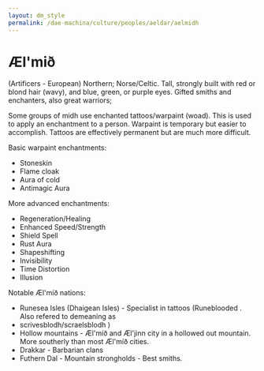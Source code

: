 ```yaml
---
layout: dm_style
permalink: /dae-machina/culture/peoples/aeldar/aelmidh
---
```


# Æl'mið 

(Artificers - European)
Northern; Norse/Celtic. Tall, strongly built with red or blond hair (wavy),
and blue, green, or purple eyes. Gifted smiths and enchanters, also
great warriors; 

Some groups of midh use enchanted tattoos/warpaint (woad). This is used
to apply an enchantment to a person. Warpaint is temporary but easier
to accomplish. Tattoos are effectively permanent but are much more
difficult.

Basic warpaint enchantments:

  * Stoneskin
  * Flame cloak
  * Aura of cold
  * Antimagic Aura

More advanced enchantments:

  * Regeneration/Healing
  * Enhanced Speed/Strength
  * Shield Spell
  * Rust Aura
  * Shapeshifting
  * Invisibility
  * Time Distortion
  * Illusion

Notable Æl'míð nations:

* Runesea Isles (Dhaigean Isles) - Specialist in tattoos
(Runeblooded <dhaisblodh>. Also refered to demeaning as
* scrivesblodh/scraelsblodh )
* Hollow mountains - Æl'míð and Æl'jinn city in a hollowed out mountain. More southerly than most Æl'míð cities.
* Drakkar - Barbarian clans
* Futhern Dal - Mountain strongholds - Best smiths.

